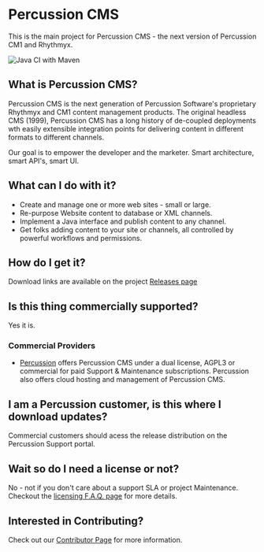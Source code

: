 # Percussion CMS
This is the main project for Percussion CMS - the next version of Percussion CM1 and Rhythmyx.  

![Java CI with Maven](https://github.com/percussion/percussioncms/workflows/Java%20CI%20with%20Maven/badge.svg)

## What is Percussion CMS?
Percussion CMS is the next generation of Percussion Software's proprietary Rhythmyx and CM1 content management products.  The original headless CMS (1999), Percussion CMS has a long history of de-coupled deployments wth easily extensible integration points for delivering content in different formats to different channels.

Our goal is to empower the developer and the marketer. Smart architecture, smart API's, smart UI. 

##  What can I do with it?

* Create and manage one or more web sites - small or large.
* Re-purpose Website content to database or XML channels.
* Implement a Java interface and publish content to any channel.
* Get folks adding content to your site or channels, all controlled by powerful workflows and permissions.

## How do I get it?

Download links are available on the project [Releases page](https://github.com/percussion/percussioncms/releases)


## Is this thing commercially supported?

Yes it is.  

### Commercial Providers
* [Percussion](https://www.percussion.com) offers Percussion CMS under a dual license, AGPL3 or commercial for paid Support & Maintenance subscriptions. Percussion also offers cloud hosting and management of Percussion CMS.

## I am a Percussion customer, is this where I download updates?
Commercial customers should acess the release distribution on the Percussion Support portal.


## Wait so do I need a license or not?
No - not if you don't care about a support SLA or project Maintenance.  Checkout the [licensing F.A.Q. page](https://www.percussion.com/percussion-cms/licensing-and-open-source-faq/index.html) for more details.

## Interested in Contributing?

Check out our [Contributor Page](https://github.com/percussion/percussioncms/blob/development/CONTRIBUTING.md) for more information.

